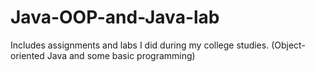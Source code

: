 # Java-OOP-and-Java-lab
Includes assignments and labs I did during my college studies. (Object-oriented Java and some basic programming)
